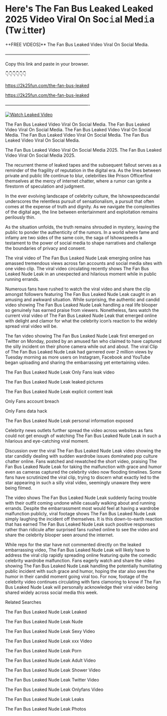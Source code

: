 # Here's The Fan Bus Leaked Leaked 2025 Video Viral On Soc𝚒al Med𝚒a (Tw𝚒tter)

++FREE VIDEOS]** The Fan Bus Leaked Video Viral On Social Media.

———————————————————-

Copy this link and paste in your browser.

👇👇👇👇👇👇

https://2k25fun.com/the-fan-bus-leaked

https://2k25fun.com/the-fan-bus-leaked

———————————————————-

[![Watch Leaked Video](https://miro.medium.com/v2/resize:fit:828/format:webp/1*cilzJN44JGOrTw9NJCrNHA.gif "Watch Leaked Video")](https://2k25fun.com/the-fan-bus-leaked)

The Fan Bus Leaked Video Viral On Social Media. The Fan Bus Leaked Video Viral On Social Media. The Fan Bus Leaked Video Viral On Social Media. The Fan Bus Leaked Video Viral On Social Media. The Fan Bus Leaked Video Viral On Social Media.

The Fan Bus Leaked Video Viral On Social Media 2025. The Fan Bus Leaked Video Viral On Social Media 2025.

The recurrent theme of leaked tapes and the subsequent fallout serves as a reminder of the fragility of reputation in the digital era. As the lines between private and public life continue to blur, celebrities like Prison Officerfind themselves at the mercy of internet chatter, where a rumor can ignite a firestorm of speculation and judgment.

In the ever evolving landscape of celebrity culture, the Ishowspeedscandal underscores the relentless pursuit of sensationalism, a pursuit that often comes at the expense of truth and dignity. As we navigate the complexities of the digital age, the line between entertainment and exploitation remains perilously thin.

As the situation unfolds, the truth remains shrouded in mystery, leaving the public to ponder the authenticity of the rumors. In a world where fame and infamy are two sides of the same coin, the saga of Ishowspeedis a testament to the power of social media to shape narratives and challenge the boundaries of privacy and consent.

The viral video of The Fan Bus Leaked Nude Leak emerging online has amassed tremendous views across fan accounts and social media sites with one video clip. The viral video circulating recently shows The Fan Bus Leaked Nude Leak in an unexpected and hilarious moment while in public running errands.

Numerous fans have rushed to watch the viral video and share the clip amongst followers featuring The Fan Bus Leaked Nude Leak caught in an amusing and awkward situation. While surprising, the authentic and candid video showing The Fan Bus Leaked Nude Leak handling a real life blooper so genuinely has earned praise from viewers. Nonetheless, fans watch the current viral video of The Fan Bus Leaked Nude Leak that emerged online with delight and clamor for what the celebrity icon’s reaction to the widely spread viral video will be.

The fan video showing The Fan Bus Leaked Nude Leak first emerged on Twitter on Monday, posted by an amused fan who claimed to have captured the silly incident on their phone camera while out and about. The viral Clip of The Fan Bus Leaked Nude Leak had garnered over 2 million views by Tuesday morning as more users on Instagram, Facebook and YouTube began uploading and sharing the embarrassing yet entertaining video.

The Fan Bus Leaked Nude Leak Only Fans leak video

The Fan Bus Leaked Nude Leak leaked pictures

The Fan Bus Leaked Nude Leak explicit content leak

Only Fans account breach

Only Fans data hack

The Fan Bus Leaked Nude Leak personal information exposed

Celebrity news outlets further spread the video across websites as fans could not get enough of watching The Fan Bus Leaked Nude Leak in such a hilarious and eye-catching viral moment.

Discussion over the viral The Fan Bus Leaked Nude Leak video showing the star candidly dealing with sudden wardrobe issues dominated pop culture chatter online. Fans watched and rewatched the short video, praising The Fan Bus Leaked Nude Leak for taking the malfunction with grace and humor even as cameras captured the celebrity video now flooding timelines. Some fans have scrutinized the viral clip, trying to discern what exactly led to the star appearing in such a silly viral video, seemingly unaware they were being filmed.

The video shows The Fan Bus Leaked Nude Leak suddenly facing trouble with their outfit coming undone while casually walking about and running errands. Despite the embarrassment most would feel at having a wardrobe malfunction publicly, viral footage shows The Fan Bus Leaked Nude Leak simply laughing the incident off themselves. It is this down-to-earth reaction that has earned The Fan Bus Leaked Nude Leak such positive responses rather than ridicule after surprised fans rushed online to see the video and share the celebrity blooper seen around the internet.

While reps for the star have not commented directly on the leaked embarrassing video, The Fan Bus Leaked Nude Leak will likely have to address the viral clip rapidly spreading online featuring quite the comedic celebrity wardrobe malfunction. Fans eagerly watch and share the video showing The Fan Bus Leaked Nude Leak handling the potentially humiliating public incident with such grace and humor, hoping the star also sees the humor in their candid moment going viral too. For now, footage of the celebrity video continues circulating with fans clamoring to know if The Fan Bus Leaked Nude Leak will personally acknowledge their viral video being shared widely across social media this week.

Related Searches

The Fan Bus Leaked Nude Leak Leaked

The Fan Bus Leaked Nude Leak Nude

The Fan Bus Leaked Nude Leak Sexy Video

The Fan Bus Leaked Nude Leak xxx Video

The Fan Bus Leaked Nude Leak Porn

The Fan Bus Leaked Nude Leak Adult Video

The Fan Bus Leaked Nude Leak Shower Video

The Fan Bus Leaked Nude Leak Twitter Video

The Fan Bus Leaked Nude Leak Onlyfans Video

The Fan Bus Leaked Nude Leak Leaks

The Fan Bus Leaked Nude Leak Photos